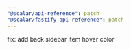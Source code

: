 ```yaml
---
"@scalar/api-reference": patch
"@scalar/fastify-api-reference": patch
---
```


fix: add back sidebar item hover color
